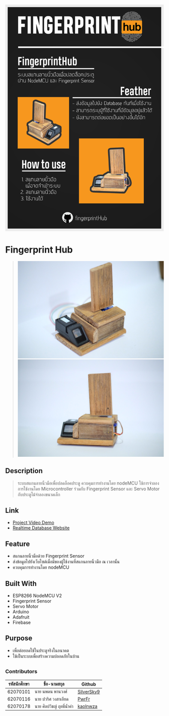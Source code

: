 ![Image](https://raw.githubusercontent.com/kaolnwza/fingerprintHub/master/img/asdasdasd.jpg)
# Fingerprint Hub

> ![Image description](https://raw.githubusercontent.com/kaolnwza/fingerprintHub/master/img/S__4038658.jpg)  ![Image description](https://raw.githubusercontent.com/kaolnwza/fingerprintHub/master/img/S__4038662.jpg) 

## Description
> ระบบสแกนลายนิ้วมือเพื่อปลดล็อคประตู ควบคุมการทำงานโดย nodeMCU
> ใช้การจำลองการใช้งานโดย Microcontroller ร่วมกับ Fingerprint Sensor และ Servo Motor กับประตูไม้จำลองขนาดเล็ก

## Link
- [Project Video Demo](https://youtu.be/zU5JManwhrQ)
- [Realtime Database Website](https://kaolnwza.github.io/fingerprintHub/)

## Feature
- สแกนลายนิ้วมือด้วย Fingerprint Sensor
- ส่งข้อมูลไปยังเว็บไซต์เมื่อมีของผู้ใช้งานที่สแกนลายนิ้วมือ ณ เวลานั้น 
- ควบคุมการทำงานโดย nodeMCU

## Built With
- ESP8266 NodeMCU V2
- Fingerprint Sensor
- Servo Motor
- Arduino
- Adafruit
- Firebase

## Purpose
- เพื่อต่อยอดใช้ในประตูจริงในอนาคต
- ใช้เป็นระบบเพื่อสร้างความปลอดภัยในบ้าน
## 
### Contributors
|รหัสนักศึกษา| ชื่อ-นามสกุล | Github |
| -- | -- | -- |
| 62070101 | นาย นพดน พานวงศ์ | [SilverSky9](https://github.com/SilverSky9) |
| 62070116 | นาย ปวริศ วงสาเอียด |[PwrFr](https://github.com/PwrFr) |
| 62070178 | นาย ศิลปวิชญ์ ฤทธิ์นํ้าคํา | [kaolnwza](https://github.com/kaolnwza) |

